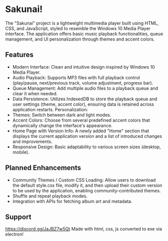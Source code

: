 # Sakunai!
The "Sakunai" project is a lightweight multimedia player built using HTML, CSS, and JavaScript, styled to resemble the Windows 10 Media Player interface. The application offers basic music playback functionalities, queue management, and UI personalization through themes and accent colors.
## Features
* Modern Interface: Clean and intuitive design inspired by Windows 10 Media Player.
* Audio Playback: Supports MP3 files with full playback control (play/pause, next/previous track, volume adjustment, progress bar).
* Queue Management: Add multiple audio files to a playback queue and clear it when needed.
* Data Persistence: Utilizes IndexedDB to store the playback queue and user settings (theme, accent color), ensuring data is retained across application restarts.
Personalization:
* Themes: Switch between dark and light modes.
* Accent Colors: Choose from several predefined accent colors that dynamically change the interface's appearance.
* Home Page with Version Info: A newly added "Home" section that displays the current application version and a list of introduced changes and improvements.
* Responsive Design: Basic adaptability to various screen sizes (desktop, mobile).
## Planned Enhancements
* Community Themes / Custom CSS Loading: Allow users to download the default style.css file, modify it, and then upload their custom version to be used by the application, enabling community-contributed themes.
* Shuffle and repeat playback modes.
* Integration with APIs for fetching album art and metadata.
## Support
https://discord.gg/JaJBZ7w5Qt
Made with html, css, js
converted to exe via electron!
